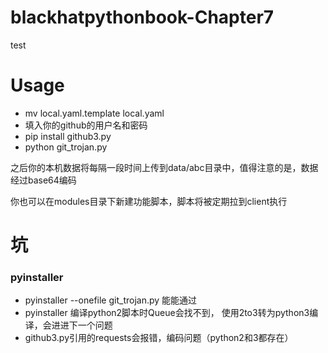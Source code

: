 # blackhatpythonbook-Chapter7
test 

# Usage
*  mv local.yaml.template local.yaml
*  填入你的github的用户名和密码
*  pip install github3.py 
*  python git_trojan.py

之后你的本机数据将每隔一段时间上传到data/abc目录中，值得注意的是，数据经过base64编码

你也可以在modules目录下新建功能脚本，脚本将被定期拉到client执行


#  坑
### pyinstaller
*  pyinstaller --onefile git_trojan.py 能能通过
*  pyinstaller 编译python2脚本时Queue会找不到， 使用2to3转为python3编译，会进进下一个问题
*  github3.py引用的requests会报错，编码问题（python2和3都存在）
